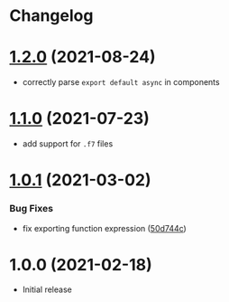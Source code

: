 # Changelog

# [1.2.0](https://github.com/framework7io/rollup-plugin-framework7/compare/v1.1.0...v1.2.0) (2021-08-24)

- correctly parse `export default async` in components

# [1.1.0](https://github.com/framework7io/rollup-plugin-framework7/compare/v1.0.1...v1.1.0) (2021-07-23)

- add support for `.f7` files

# [1.0.1](https://github.com/framework7io/rollup-plugin-framework7/compare/v1.0.0...v1.0.1) (2021-03-02)

### Bug Fixes

- fix exporting function expression ([50d744c](https://github.com/framework7io/rollup-plugin-framework7/commit/50d744c834a2d751aee2a3dadf83c6848ad108bb))

# 1.0.0 (2021-02-18)

- Initial release
